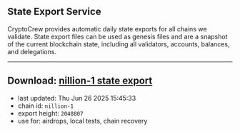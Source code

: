 ## State Export Service
CryptoCrew provides automatic daily state exports for all chains we validate. State export files can be used as genesis files and are a snapshot of the current blockchain state, including all validators, accounts, balances, and delegations.

---
**Download: [nillion-1 state export](https://ccv-s3.nbg1.your-objectstorage.com/SERVICE/nillion/nillion-1_export_2048807.json)**
---

- last updated: Thu Jun 26 2025 15:45:33
- chain id: `nillion-1`
- export height: `2048807`
- use for: airdrops, local tests, chain recovery
